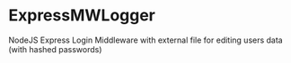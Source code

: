 # ExpressMWLogger
NodeJS Express Login Middleware with external file for editing users data (with hashed passwords)
